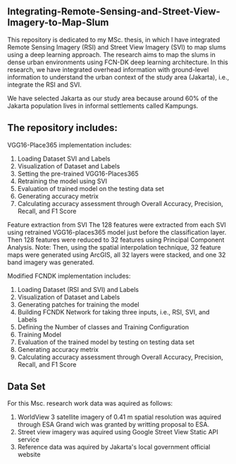 ## Integrating-Remote-Sensing-and-Street-View-Imagery-to-Map-Slum
This repository is dedicated to my MSc. thesis, in which I have integrated Remote Sensing Imagery (RSI) and Street View Imagery (SVI) to map slums using a deep learning approach.
The research aims to map the slums in dense urban environments using FCN-DK deep learning architecture. In this research, we have integrated overhead information with ground-level information to understand the urban context of the study area (Jakarta), i.e., integrate the RSI and SVI.

We have selected Jakarta as our study area because around 60% of the Jakarta population lives in informal settlements called Kampungs.

## The repository includes:
VGG16-Place365 implementation includes:
1. Loading Dataset SVI and Labels
2. Visualization of Dataset and Labels
3. Setting the pre-trained VGG16-Places365
4. Retraining the model using SVI 
5. Evaluation of trained model on the testing data set
7. Generating accuracy metrix
8. Calculating accuracy assessment through Overall Accuracy, Precision, Recall, and F1 Score

Feature extraction from SVI
The 128 features were extracted from each SVI using retrained VGG16-places365 model just before the classification layer. Then 128 features were reduced to 32 features using Principal Component Analysis. Note: Then, using the spatial interpolation technique, 32 feature maps were generated using ArcGIS, all 32 layers were stacked, and one 32 band imagery was generated.

Modified FCNDK implementation includes:
1. Loading Dataset (RSI and SVI) and Labels
2. Visualization of Dataset and Labels
3. Generating patches for training the model
4. Building FCNDK Network for taking three inputs, i.e., RSI, SVI, and Labels
5. Defining the Number of classes and Training Configuration
6. Training Model
7. Evaluation of the trained model by testing on testing data set
8. Generating accuracy metrix
9. Calculating accuracy assessment through Overall Accuracy, Precision, Recall, and F1 Score

## Data Set
For this Msc. research work data was aquired as follows:
1. WorldView 3 satellite imagery of 0.41 m spatial resolution was aquired through ESA Grand wich was granted by writting proposal to ESA.
2. Street view imagery was aquired using Google Street View Static API service
3. Reference data was aquired by Jakarta's local government official website
